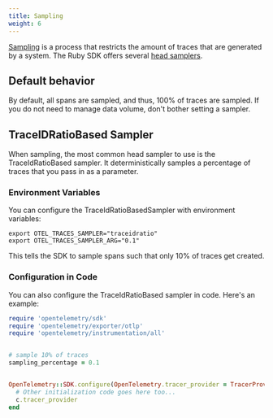 ```yaml
---
title: Sampling
weight: 6
---
```


[Sampling](/docs/concepts/sampling/) is a process that restricts the amount of
traces that are generated by a system. The Ruby SDK offers several
[head samplers](/docs/concepts/sampling#head-sampling).

## Default behavior

By default, all spans are sampled, and thus, 100% of traces are sampled. If you
do not need to manage data volume, don't bother setting a sampler.

## TraceIDRatioBased Sampler

When sampling, the most common head sampler to use is the TraceIdRatioBased
sampler. It deterministically samples a percentage of traces that you pass in as
a parameter.

### Environment Variables

You can configure the TraceIdRatioBasedSampler with environment variables:

```shell
export OTEL_TRACES_SAMPLER="traceidratio"
export OTEL_TRACES_SAMPLER_ARG="0.1"
```

This tells the SDK to sample spans such that only 10% of traces get created.

### Configuration in Code

You can also configure the TraceIdRatioBased sampler in code. Here's an example:

```ruby
require 'opentelemetry/sdk'
require 'opentelemetry/exporter/otlp'
require 'opentelemetry/instrumentation/all'


# sample 10% of traces
sampling_percentage = 0.1


OpenTelemetry::SDK.configure(OpenTelemetry.tracer_provider = TracerProvider.new(sampler)) do |c|
  # Other initialization code goes here too...
  c.tracer_provider
end
```
